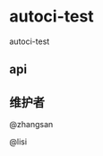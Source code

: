 # autoci-test

[comment]: # 'desc'

autoci-test

[comment]: # 'end-desc'

## api

## 维护者

[comment]: # 'con'

@zhangsan

@lisi

[comment]: # 'end-con'
